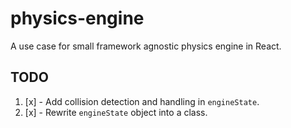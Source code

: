 # physics-engine

A use case for small framework agnostic physics engine in React.

## TODO

1. [x] - Add collision detection and handling in `engineState`.
2. [x] - Rewrite `engineState` object into a class.
